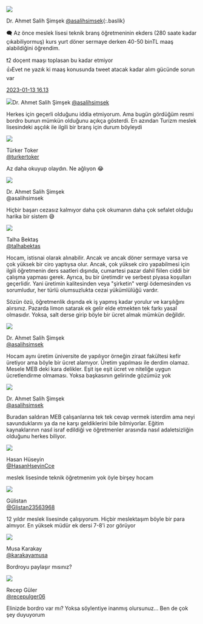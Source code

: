 <link href="https://x361x3ch.github.io/styles.css" rel="stylesheet"> 

 ![](https://pbs.twimg.com/profile_images/1577979975180894209/Y7J7MloD_bigger.jpg#left) 

Dr. Ahmet Salih  Şimşek [@asalihsimsek](https://twitter.com/asalihsimsek){:.baslik} 

🗨️ Az önce meslek lisesi teknik branş öğretmeninin ekders (280 saate kadar çıkabiliyormuş) kurs yurt döner sermaye derken 40-50 binTL maaş alabildiğini öğrendim.   

❗️2 doçent maaşı toplasan bu kadar etmiyor   
👍Evet ne yazık ki maaş konusunda tweet atacak kadar alım gücünde sorun var  

[2023-01-13 16.13](https://twitter.com/asalihsimsek/status/1613886884110893057)

[](https://twitter.com/asalihsimsek/status/1613963517534818304)

 ![](https://pbs.twimg.com/profile_images/1577979975180894209/Y7J7MloD_bigger.jpg#left)Dr. Ahmet Salih  Şimşek [@asalihsimsek](https://twitter.com/asalihsimsek) 

Herkes için geçerli olduğunu iddia etmiyorum. Ama bugün gördüğüm resmi bordro bunun mümkün olduğunu açıkça gösterdi. En azından Turizm meslek lisesindeki aşçılık ile ilgili bir branş için durum böyleydi

[](https://twitter.com/turkertoker/status/1613944082866343936)

 ![](https://pbs.twimg.com/profile_images/1598456574040752128/GMPJdQA9_bigger.jpg#left) 

Türker Toker  
[@turkertoker](https://twitter.com/turkertoker) 

Az daha okuyup olaydın. Ne ağlıyon 😂

[](https://twitter.com/asalihsimsek/status/1613963770782515201)

![](https://pbs.twimg.com/profile_images/1577979975180894209/Y7J7MloD_bigger.jpg#left)
 
Dr. Ahmet Salih Şimşek  
@asalihsimsek 

Hiçbir başarı cezasız kalmıyor daha çok okumanın daha çok sefalet olduğu harika bir sistem 😅

[](https://twitter.com/talhabektas/status/1613968188907159552)

 ![](https://pbs.twimg.com/profile_images/1541806763535749120/VfxxbLgF_bigger.jpg#left) 

Talha Bektaş   
 [@talhabektas](https://twitter.com/talhabektas) 

Hocam, istisnai olarak alınabilir. Ancak ve ancak döner sermaye varsa ve çok yüksek bir ciro yaptıysa olur. Ancak, çok yüksek ciro yapabilmesi için ilgili öğretmenin ders saatleri dışında, cumartesi pazar dahil fiilen ciddi bir çalışma yapması gerek. Ayrıca, bu bir üretimdir  ve serbest piyasa koşulları geçerlidir. Yani üretimin kalitesinden veya "şirketin" vergi ödemesinden vs sorumludur, her türlü olumsuzlukta cezai yükümlülüğü vardır.  

Sözün özü, öğretmenlik dışında ek iş yapmış kadar yorulur ve karşılığını alırsınız. Pazarda limon satarak ek gelir elde etmekten tek farkı yasal olmasıdır. Yoksa, salt derse girip böyle bir ücret almak mümkün değildir.

[](https://twitter.com/asalihsimsek/status/1613969772852412436)

![](https://pbs.twimg.com/profile_images/1577979975180894209/Y7J7MloD_bigger.jpg#left) 

Dr. Ahmet Salih  Şimşek  
[@asalihsimsek](https://twitter.com/asalihsimsek) 

Hocam aynı üretim üniversite de yapılıyor örneğin ziraat fakültesi kefir üretiyor ama böyle bir ücret alamıyor. Üretim yapılması ile derdim olamaz. Mesele MEB deki kara delikler. Eşit işe eşit ücret ve niteliğe uygun ücretlendirme olmaması. Yoksa başkasının gelirinde gözümüz yok

[](https://twitter.com/asalihsimsek/status/1613990417447456787)

![](https://pbs.twimg.com/profile_images/1577979975180894209/Y7J7MloD_bigger.jpg#left) 

Dr. Ahmet Salih  Şimşek  
[@asalihsimsek](https://twitter.com/asalihsimsek) 

Buradan saldıran MEB çalışanlarına tek tek cevap vermek isterdim ama neyi savunduklarını ya da ne karşı geldiklerini bile bilmiyorlar. Eğitim kaynaklarının nasıl israf edildiği ve öğretmenler arasında nasıl adaletsizliğin olduğunu herkes biliyor.

[](https://twitter.com/HasanHseyinCce/status/1613953521681928208)
 
![](https://pbs.twimg.com/profile_images/997784439710257158/Fge6yHBf_bigger.jpg#left)

Hasan Hüseyin  
[@HasanHseyinCce](https://twitter.com/HasanHseyinCce) 

meslek lisesinde teknik öğretmenim yok öyle birşey hocam

[](https://twitter.com/Glistan23563968/status/1613957219019522056)

![](https://pbs.twimg.com/profile_images/1304141550419693570/ORckr33Y_bigger.jpg#left)

Gülistan  
[@Glistan23563968](https://twitter.com/Glistan23563968)

12 yıldır meslek lisesinde çalışıyorum. Hiçbir meslektaşım böyle bir para almıyor. En yüksek müdür ek dersi 7-8’i zor görüyor

[](https://twitter.com/karakayamusa/status/1613970195155910673)

 ![](https://pbs.twimg.com/profile_images/682533991686254592/LwzCP28K_bigger.jpg#left) 

Musa Karakay  
[@karakayamusa](https://twitter.com/karakayamusa) 
 
Bordroyu paylaşır mısınız?

[](https://twitter.com/recepulger06/status/1613974430354374665)
 
 ![](https://pbs.twimg.com/profile_images/1592838080897187841/YLlSCfgM_bigger.jpg#left) 
 
 Recep Güler  
[@recepulger06](https://twitter.com/recepulger06)

Elinizde bordro var mı? Yoksa söylentiye inanmış olursunuz... Ben de çok şey duyuyorum
